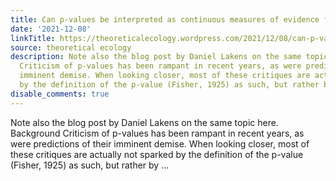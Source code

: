 ```yaml
---
title: Can p-values be interpreted as continuous measures of evidence for an effect?
date: '2021-12-08'
linkTitle: https://theoreticalecology.wordpress.com/2021/12/08/can-p-values-be-interpreted-as-continuous-measures-of-evidence-for-an-effect/
source: theoretical ecology
description: Note also the blog post by Daniel Lakens on the same topic here. Background
  Criticism of p-values has been rampant in recent years, as were predictions of their
  imminent demise. When looking closer, most of these critiques are actually not sparked
  by the definition of the p-value (Fisher, 1925) as such, but rather by ...
disable_comments: true
---
```

Note also the blog post by Daniel Lakens on the same topic here. Background Criticism of p-values has been rampant in recent years, as were predictions of their imminent demise. When looking closer, most of these critiques are actually not sparked by the definition of the p-value (Fisher, 1925) as such, but rather by ...